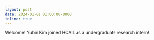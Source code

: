 ```yaml
---
layout: post
date: 2024-01-02 01:00:00-0000
inline: true
---
```


Welcome! Yubin Kim joined HCAIL as a undergraduate research intern!

